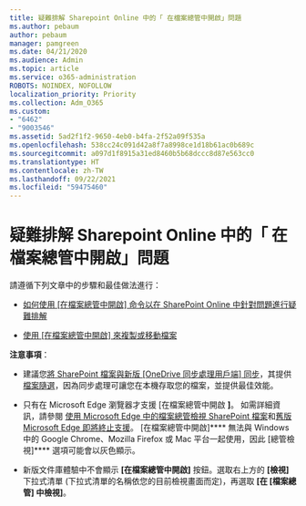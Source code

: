 ```yaml
---
title: 疑難排解 Sharepoint Online 中的「 在檔案總管中開啟」問題
ms.author: pebaum
author: pebaum
manager: pamgreen
ms.date: 04/21/2020
ms.audience: Admin
ms.topic: article
ms.service: o365-administration
ROBOTS: NOINDEX, NOFOLLOW
localization_priority: Priority
ms.collection: Adm_O365
ms.custom:
- "6462"
- "9003546"
ms.assetid: 5ad2f1f2-9650-4eb0-b4fa-2f52a09f535a
ms.openlocfilehash: 538cc24c091d42a8f7a8998ce1d18b61ac0b689c
ms.sourcegitcommit: a097d1f8915a31ed8460b5b68dccc8d87e563cc0
ms.translationtype: HT
ms.contentlocale: zh-TW
ms.lasthandoff: 09/22/2021
ms.locfileid: "59475460"
---
```

# <a name="troubleshoot-open-with-explorer-issues-in-sharepoint-online"></a>疑難排解 Sharepoint Online 中的「 在檔案總管中開啟」問題

請遵循下列文章中的步驟和最佳做法進行：

- [如何使用 [在檔案總管中開啟] 命令以在 SharePoint Online 中針對問題進行疑難排解](https://docs.microsoft.com/sharepoint/troubleshoot/lists-and-libraries/troubleshoot-issues-using-open-with-explorer)

- [使用 [在檔案總管中開啟] 來複製或移動檔案](https://support.microsoft.com/office/copy-or-move-library-files-by-using-open-with-explorer-aaee7bfb-e2a1-42ee-8fc0-bcc0754f04d2?ui=en-us&rs=en-us&ad=us)

**注意事項**：
- 建議您[將 SharePoint 檔案與新版 [OneDrive 同步處理用戶端] 同步](https://support.microsoft.com/office/sync-sharepoint-and-teams-files-with-your-computer-6de9ede8-5b6e-4503-80b2-6190f3354a88?ui=en-us&rs=en-us&ad=us)，其提供 [檔案隨選](https://support.microsoft.com/office/save-disk-space-with-onedrive-files-on-demand-for-windows-10-0e6860d3-d9f3-4971-b321-7092438fb38e?ui=en-us&rs=en-us&ad=us)，因為同步處理可讓您在本機存取您的檔案，並提供最佳效能。

- 只有在 Microsoft Edge 瀏覽器才支援 [在檔案總管​​中開啟 **]**。 如需詳細資訊，請參閱 [使用 Microsoft Edge 中的檔案總管檢視 SharePoint 檔案](https://docs.microsoft.com/SharePoint/sharepoint-view-in-edge)和[舊版 Microsoft Edge 即將終止支援](https://docs.microsoft.com/lifecycle/announcements/m365-ie11-microsoft-edge-legacy)。 [在檔案總管​​中開啟]**** 無法與 Windows 中的 Google Chrome、Mozilla Firefox 或 Mac 平台一起使用，因此 [總管檢視]**** 選項可能會以灰色顯示。

- 新版文件庫體驗中不會顯示 **[在檔案總管中開啟]** 按鈕。選取右上方的 **[檢視]** 下拉式清單 (下拉式清單的名稱依您的目前檢視畫面而定)，再選取 **[在 [檔案總管] 中檢視]**。

